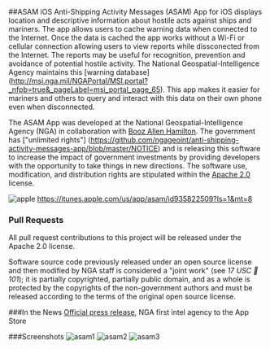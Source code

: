 ##ASAM iOS
Anti-Shipping Activity Messages (ASAM) App for iOS displays location and descriptive information about hostile acts against ships and mariners. The app allows users to cache warning data when connected to the Internet. Once the data is cached the app works without a Wi-Fi or cellular connection allowing users to view reports while dissconected from the Internet. The reports may be useful for recognition, prevention and avoidance of potential hostile activity. The National Geospatial-Intelligence Agency maintains this [warning database] (http://msi.nga.mil/NGAPortal/MSI.portal?_nfpb=true&_pageLabel=msi_portal_page_65). This app makes it easier for mariners and others to query and interact with this data on their own phone even when disconnected.

The ASAM App was developed at the National Geospatial-Intelligence Agency (NGA) in collaboration with [Booz Allen Hamilton](http://www.boozallen.com/).  The government has ["unlimited rights"] (https://github.com/ngageoint/anti-shipping-activity-messages-app/blob/master/NOTICE) and is releasing this software to increase the impact of government investments by providing developers with the opportunity to take things in new directions. The software use, modification, and distribution rights are stipulated within the [Apache 2.0](http://www.apache.org/licenses/LICENSE-2.0.html) license.  

![apple](https://cloud.githubusercontent.com/assets/5178768/3282091/12748fd8-f4d7-11e3-837c-25e9c5423116.png)
https://itunes.apple.com/us/app/asam/id935822509?ls=1&mt=8

### Pull Requests

All pull request contributions to this project will be released under the Apache 2.0 license.  

Software source code previously released under an open source license and then modified by NGA staff is considered a "joint work" (see *17 USC  101*); it is partially copyrighted, partially public domain, and as a whole is protected by the copyrights of the non-government authors and must be released according to the terms of the original open source license.

###In the News
[Official press release](https://www1.nga.mil/MediaRoom/PressReleases/Pages/2014-22.aspx), NGA first intel agency to the App Store

###Screenshots
![asam1](https://cloud.githubusercontent.com/assets/3793883/3392492/29cab488-fcb5-11e3-91ab-74d9f1d12ca7.PNG)
![asam2](https://cloud.githubusercontent.com/assets/3793883/3392491/29ca07cc-fcb5-11e3-9da9-f838f1c21c28.PNG)
![asam3](https://cloud.githubusercontent.com/assets/3793883/3392493/29cbed30-fcb5-11e3-831f-5460f67de5bf.PNG)
